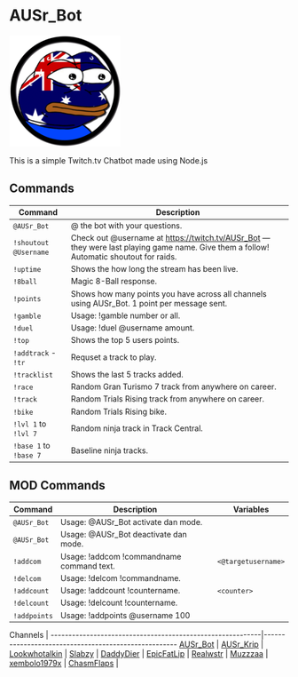 # AUSr_Bot

![AUSr_Bot](/AUSr_Bot.png)

This is a simple Twitch.tv Chatbot made using Node.js

## Commands

Command                          | Description                                         
---------------------------------|-----------------------------------------------------
`@AUSr_Bot`                      | @ the bot with your questions. 
`!shoutout @Username`            | Check out @username at https://twitch.tv/AUSr_Bot — they were last playing game name. Give them a follow! Automatic shoutout for raids.
`!uptime`                        | Shows the how long the stream has been live.
`!8ball`                         | Magic 8-Ball response.
`!points`                        | Shows how many points you have across all channels using AUSr_Bot. 1 point per message sent.
`!gamble`                        | Usage: !gamble number or all.
`!duel`                          | Usage: !duel @username amount.
`!top`                           | Shows the top 5 users points.
`!addtrack` - `!tr`              | Requset a track to play.
`!tracklist`                     | Shows the last 5 tracks added.
`!race`                          | Random Gran Turismo 7 track from anywhere on career.
`!track`                         | Random Trials Rising track from anywhere on career.
`!bike`                          | Random Trials Rising bike.                                      
`!lvl 1` to `!lvl 7`             | Random ninja track in Track Central.                         
`!base 1` to `!base 7`           | Baseline ninja tracks.                              

## MOD Commands

Command                          | Description                                         | Variables
---------------------------------|-----------------------------------------------------|----------------------------
`@AUSr_Bot`                      | Usage: @AUSr_Bot activate dan mode.                 |
`@AUSr_Bot`                      | Usage: @AUSr_Bot deactivate dan mode.               |
`!addcom`                        | Usage: !addcom !commandname command text.           | `<@targetusername>`
`!delcom`                        | Usage: !delcom !commandname.                        |
`!addcount`                      | Usage: !addcount !countername.                      | `<counter>`
`!delcount`                      | Usage: !delcount !countername.                      |
`!addpoints`                     | Usage: !addpoints @username 100                     |

Channels                                                   |
-----------------------------------------------------------|-----------------------------------------------------
[AUSr_Bot](https://www.twitch.tv/AUSr_Bot)                 |
[AUSr_Krip](https://www.twitch.tv/AUSr_Krip)               |
[Lookwhotalkin](https://www.twitch.tv/Lookwhotalkin)       |
[Slabzy](https://www.twitch.tv/Slabzy)                     |
[DaddyDier](https://www.twitch.tv/DaddyDier)               |
[EpicFatLip](https://www.twitch.tv/EpicFatLip)             |
[Realwstr](https://www.twitch.tv/Realwstr)                 |
[Muzzzaa](https://www.twitch.tv/Muzzzaa)                   |
[xembolo1979x](https://www.twitch.tv/xembolo1979x)         |
[ChasmFlaps](https://www.twitch.tv/ChasmFlaps)             |
